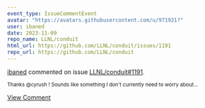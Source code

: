 ```yaml
---
event_type: IssueCommentEvent
avatar: "https://avatars.githubusercontent.com/u/971921?"
user: ibaned
date: 2023-11-09
repo_name: LLNL/conduit
html_url: https://github.com/LLNL/conduit/issues/1191
repo_url: https://github.com/LLNL/conduit
---
```


<a href='https://github.com/ibaned' target='_blank'>ibaned</a> commented on issue <a href='https://github.com/LLNL/conduit/issues/1191' target='_blank'>LLNL/conduit#1191</a>.

<small>Thanks @cyrush ! Sounds like something I don't currently need to worry about...</small>

<a href='https://github.com/LLNL/conduit/issues/1191' target='_blank'>View Comment</a>
